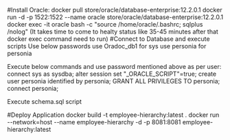 #Install Oracle:
docker pull store/oracle/database-enterprise:12.2.0.1
docker run -d -p 1522:1522 --name oracle store/oracle/database-enterprise:12.2.0.1
docker exec -it oracle bash -c "source /home/oracle/.bashrc; sqlplus /nolog"
(It takes time to come to healty status like 35-45 minutes after that docker exec command need to run)
#Connect to Database and execute scripts
Use below passwords
use Oradoc_db1 for sys
use personia for personia

Execute below commands and use password mentioned above as per user:
connect sys as sysdba; 
alter session set "_ORACLE_SCRIPT"=true;
create user personia identified by personia;
GRANT ALL PRIVILEGES TO personia;
connect personia;

Execute schema.sql script

#Deploy Application
docker build -t employee-hierarchy:latest .
docker run  --network=host --name employee-hierarchy -d -p 8081:8081 employee-hierarchy:latest
